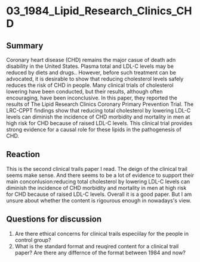 # 03_1984_Lipid_Research_Clinics_CHD


## Summary

Coronary heart disease (CHD) remains the major casue of death adn disability in the United States. Plasma total and LDL-C levels may be reduced by diets and drugs.. However, before such treatment can be advocated, it is desirable to show that reducing cholesterol levels safely reduces the risk of CHD in people. Many clinical trials of cholesterol lowering have been conducted, but their results, although often encouraging, have been inconclusive. In this paper, they reported the results of The Lipid Research Clinics Coronary Primary Prevention Trial. The LRC-CPPT findings show that reducing total cholesterol by lowering LDL-C levels can diminish the incidence of CHD morbidity and mortality in men at high risk for CHD because of raised LDL-C levels. This clinical trial provides strong evidence for a causal role for these lipids in the pathogenesis of CHD. 

## Reaction

This is the second clinical trails paper I read. The deign of the clinical trail seems make sense. And there seems to be a lot of evidence to support their main conconlusion:reducing total cholesterol by lowering LDL-C levels can diminish the incidence of CHD morbidity and mortality in men at high risk for CHD because of raised LDL-C levels. Overall it is a good paper. But I am unsure about whether the content is rigourous enough in nowadays's view.

## Questions for discussion

1. Are there ethical concerns for clinical trails especiilay for the people in control group? 
2. What is the standard format and reuqired content for a clinical trail paper? Are there any differnce of the format between 1984 and now?
